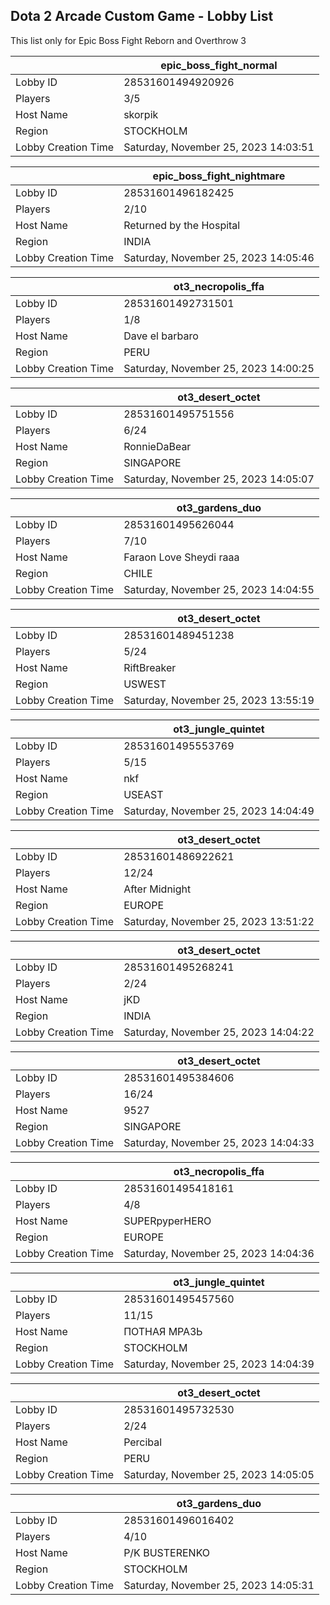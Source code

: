 ## Dota 2 Arcade Custom Game - Lobby List

This list only for Epic Boss Fight Reborn and Overthrow 3

|  | epic_boss_fight_normal |
| ------ | ------ |
| Lobby ID | 28531601494920926 |
| Players | 3/5 |
| Host Name | skorpik |
| Region | STOCKHOLM |
| Lobby Creation Time | Saturday, November 25, 2023 14:03:51 |


|  | epic_boss_fight_nightmare |
| ------ | ------ |
| Lobby ID | 28531601496182425 |
| Players | 2/10 |
| Host Name | Returned by the Hospital |
| Region | INDIA |
| Lobby Creation Time | Saturday, November 25, 2023 14:05:46 |


|  | ot3_necropolis_ffa |
| ------ | ------ |
| Lobby ID | 28531601492731501 |
| Players | 1/8 |
| Host Name | Dave el barbaro |
| Region | PERU |
| Lobby Creation Time | Saturday, November 25, 2023 14:00:25 |


|  | ot3_desert_octet |
| ------ | ------ |
| Lobby ID | 28531601495751556 |
| Players | 6/24 |
| Host Name | RonnieDaBear |
| Region | SINGAPORE |
| Lobby Creation Time | Saturday, November 25, 2023 14:05:07 |


|  | ot3_gardens_duo |
| ------ | ------ |
| Lobby ID | 28531601495626044 |
| Players | 7/10 |
| Host Name | Faraon Love Sheydi raaa |
| Region | CHILE |
| Lobby Creation Time | Saturday, November 25, 2023 14:04:55 |


|  | ot3_desert_octet |
| ------ | ------ |
| Lobby ID | 28531601489451238 |
| Players | 5/24 |
| Host Name | RiftBreaker |
| Region | USWEST |
| Lobby Creation Time | Saturday, November 25, 2023 13:55:19 |


|  | ot3_jungle_quintet |
| ------ | ------ |
| Lobby ID | 28531601495553769 |
| Players | 5/15 |
| Host Name | nkf |
| Region | USEAST |
| Lobby Creation Time | Saturday, November 25, 2023 14:04:49 |


|  | ot3_desert_octet |
| ------ | ------ |
| Lobby ID | 28531601486922621 |
| Players | 12/24 |
| Host Name | After Midnight |
| Region | EUROPE |
| Lobby Creation Time | Saturday, November 25, 2023 13:51:22 |


|  | ot3_desert_octet |
| ------ | ------ |
| Lobby ID | 28531601495268241 |
| Players | 2/24 |
| Host Name | jKD |
| Region | INDIA |
| Lobby Creation Time | Saturday, November 25, 2023 14:04:22 |


|  | ot3_desert_octet |
| ------ | ------ |
| Lobby ID | 28531601495384606 |
| Players | 16/24 |
| Host Name | 9527 |
| Region | SINGAPORE |
| Lobby Creation Time | Saturday, November 25, 2023 14:04:33 |


|  | ot3_necropolis_ffa |
| ------ | ------ |
| Lobby ID | 28531601495418161 |
| Players | 4/8 |
| Host Name | SUPERpyperHERO |
| Region | EUROPE |
| Lobby Creation Time | Saturday, November 25, 2023 14:04:36 |


|  | ot3_jungle_quintet |
| ------ | ------ |
| Lobby ID | 28531601495457560 |
| Players | 11/15 |
| Host Name | ПОТНАЯ МРАЗЬ |
| Region | STOCKHOLM |
| Lobby Creation Time | Saturday, November 25, 2023 14:04:39 |


|  | ot3_desert_octet |
| ------ | ------ |
| Lobby ID | 28531601495732530 |
| Players | 2/24 |
| Host Name | Percibal |
| Region | PERU |
| Lobby Creation Time | Saturday, November 25, 2023 14:05:05 |


|  | ot3_gardens_duo |
| ------ | ------ |
| Lobby ID | 28531601496016402 |
| Players | 4/10 |
| Host Name | P/K BUSTERENKO |
| Region | STOCKHOLM |
| Lobby Creation Time | Saturday, November 25, 2023 14:05:31 |


